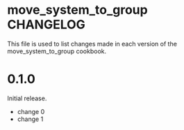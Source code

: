 # move_system_to_group CHANGELOG

This file is used to list changes made in each version of the move_system_to_group cookbook.

# 0.1.0

Initial release.

- change 0
- change 1

